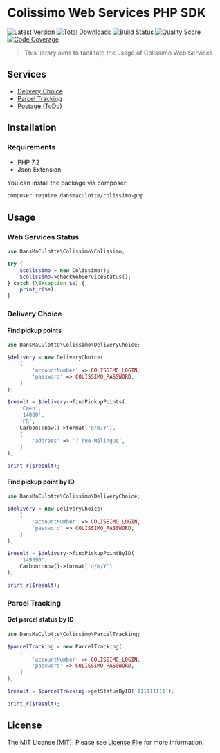 # Colissimo Web Services PHP SDK

[![Latest Version](https://img.shields.io/packagist/v/dansmaculotte/colissimo-php.svg?style=flat-square)](https://packagist.org/packages/dansmaculotte/colissimo-php)
[![Total Downloads](https://img.shields.io/packagist/dt/dansmaculotte/colissimo-php.svg?style=flat-square)](https://packagist.org/packages/dansmaculotte/colissimo-php)
[![Build Status](https://img.shields.io/travis/dansmaculotte/colissimo-php/master.svg?style=flat-square)](https://travis-ci.org/dansmaculotte/colissimo-php)
[![Quality Score](https://img.shields.io/scrutinizer/g/dansmaculotte/colissimo-php.svg?style=flat-square)](https://scrutinizer-ci.com/g/dansmaculotte/colissimo-php)
[![Code Coverage](https://img.shields.io/coveralls/github/dansmaculotte/colissimo-php.svg?style=flat-square)](https://coveralls.io/github/dansmaculotte/colissimo-php)

> This library aims to facilitate the usage of Colissimo Web Services

## Services

- [Delivery Choice](https://www.colissimo.entreprise.laposte.fr/system/files/imagescontent/docs/spec_ws_livraison.pdf)
- [Parcel Tracking](https://www.colissimo.entreprise.laposte.fr/system/files/imagescontent/docs/spec_ws_suivi.pdf)
- [Postage (ToDo)](https://www.colissimo.entreprise.laposte.fr/system/files/imagescontent/docs/spec_ws_affranchissement.pdf)

## Installation

### Requirements

- PHP 7.2
- Json Extension

You can install the package via composer:

``` bash
composer require dansmaculotte/colissimo-php
```

## Usage

### Web Services Status

```php
use DansMaCulotte\Colissimo\Colissimo;

try {
    $colissimo = new Colissimo();
    $colissimo->checkWebServiceStatus();
} catch (\Exception $e) {
    print_r($e);
}
```

### Delivery Choice

#### Find pickup points

```php
use DansMaCulotte\Colissimo\DeliveryChoice;

$delivery = new DeliveryChoice(
    [
        'accountNumber' => COLISSIMO_LOGIN,
        'password' => COLISSIMO_PASSWORD,
    ]
);

$result = $delivery->findPickupPoints(
    'Caen',
    '14000',
    'FR',
    Carbon::now()->format('d/m/Y'),
    [
        'address' => '7 rue Mélingue',
    ]
);

print_r($result);
```

#### Find pickup point by ID

```php
use DansMaCulotte\Colissimo\DeliveryChoice;

$delivery = new DeliveryChoice(
    [
        'accountNumber' => COLISSIMO_LOGIN,
        'password' => COLISSIMO_PASSWORD,
    ]
);

$result = $delivery->findPickupPointByID(
    '149390',
    Carbon::now()->format('d/m/Y')
);

print_r($result);
```

### Parcel Tracking

#### Get parcel status by ID

```php
use DansMaCulotte\Colissimo\ParcelTracking;

$parcelTracking = new ParcelTracking(
    [
        'accountNumber' => COLISSIMO_LOGIN,
        'password' => COLISSIMO_PASSWORD,
    ]
);

$result = $parcelTracking->getStatusByID('111111111');

print_r($result);
```

## License

The MIT License (MIT). Please see [License File](LICENSE.md) for more information.
